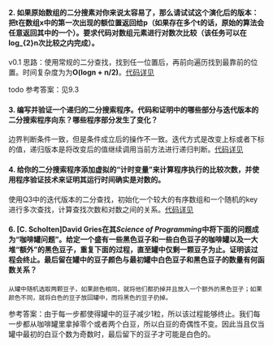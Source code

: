 #### 2. 如果原始数组的二分搜素对你来说太容易了，那么请试试这个演化后的版本：把t在数组x中的第一次出现的额位置返回给p（如果存在多个t的话，原始的算法会任意返回其中的一个）。要求代码对数组元素进行对数次比较（该任务可以在log_{2}n次比较之内完成）。

v0.1 思路：使用常规的二分查找，找到任一位置后，再前向遍历找到最靠前的位置。时间复杂度为为**O(logn + n/2)**。[代码详见](./src/question/Q2.java)

todo 参考答案：见9.3



#### 3. 编写并验证一个递归的二分搜索程序。代码和证明中的哪些部分与迭代版本的二分搜索程序向东？哪些程序部分发生了变化？

边界判断条件一致，但是条件成立后的操作不一致。迭代方式是改变上标或者下标的值，递归版本是将改变后的值继续调用当前方法进行递归判断。[代码详见](./src/question/Q3.java)



#### 4. 给你的二分搜索程序添加虚拟的“计时变量”来计算程序执行的比较次数，并使用程序验证技术来证明其运行时间确实是对数的。

使用Q3中的迭代版本的二分查找，初始化一个较大的有序数组和一个随机的key进行多次查找，计算查找次数和对数之间的关系。[代码详见](./src/question/Q4.java)



#### 6. [C. Scholten]David Gries在其*Science of Programming*中将下面的问题成为“咖啡罐问题”。给定一个盛有一些黑色豆子和一些白色豆子的咖啡罐以及一大堆“额外”的黑色豆子，重复下面的过程，直至罐中仅剩一颗豆子为止。证明该过程会终止。最后留在罐中的豆子颜色与最初罐中白色豆子和黑色豆子的数量有何函数关系？

```
从罐中随机选取两颗豆子，如果颜色相同，就将他们都扔掉并且放入一个额外的黑色豆子；如果颜色不同，就将白色的豆子放回罐中，而将黑色的豆子扔掉。
```

参考答案：由于每一步都使得罐中的豆子减少1粒，所以该过程能够终止。我们每一步都从咖啡罐里拿掉零个或者两个白豆，所以白豆的奇偶性不变。因此当且仅当罐中最初的白豆个数为奇数时，最后留下的豆子才可能是白色的。



#### 